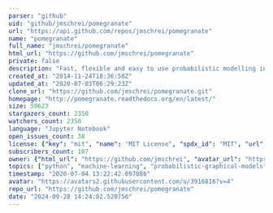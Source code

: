 ```yaml
---
parser: "github"
uid: "github/jmschrei/pomegranate"
url: "https://api.github.com/repos/jmschrei/pomegranate"
name: "pomegranate"
full_name: "jmschrei/pomegranate"
html_url: "https://github.com/jmschrei/pomegranate"
private: false
description: "Fast, flexible and easy to use probabilistic modelling in Python."
created_at: "2014-11-24T18:36:58Z"
updated_at: "2020-07-03T06:29:23Z"
clone_url: "https://github.com/jmschrei/pomegranate.git"
homepage: "http://pomegranate.readthedocs.org/en/latest/"
size: 50623
stargazers_count: 2350
watchers_count: 2350
language: "Jupyter Notebook"
open_issues_count: 38
license: {"key": "mit", "name": "MIT License", "spdx_id": "MIT", "url": "https://api.github.com/licenses/mit", "node_id": "MDc6TGljZW5zZTEz"}
subscribers_count: 107
owner: {"html_url": "https://github.com/jmschrei", "avatar_url": "https://avatars2.githubusercontent.com/u/3916816?v=4", "login": "jmschrei", "type": "User"}
topics: ["python", "machine-learning", "probabilistic-graphical-models", "cython", "parallel"]
timestamp: "2020-07-04 13:22:42.897086"
avatar: "https://avatars2.githubusercontent.com/u/3916816?v=4"
repo_url: "https://github.com/jmschrei/pomegranate"
date: "2024-09-28 14:24:02.520756"
---
```

